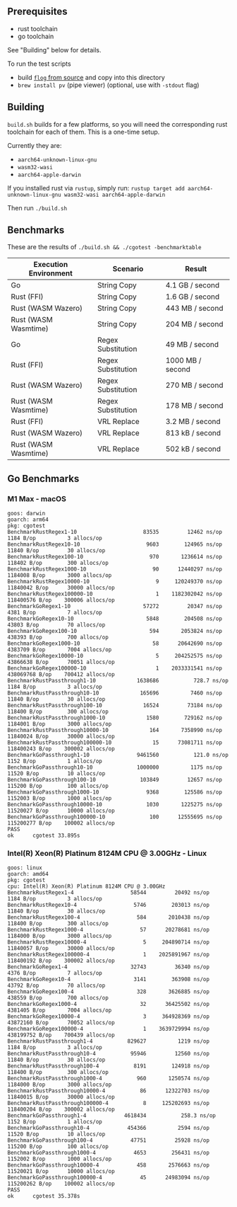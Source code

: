 
## Prerequisites

- rust toolchain
- go toolchain

See "Building" below for details.

To run the test scripts

- build [`flog` from source](https://github.com/DataDog/flog) and copy into this directory
- `brew install pv` (pipe viewer) (optional, use with `-stdout` flag)


## Building
`build.sh` builds for a few platforms, so you will need the corresponding rust
toolchain for each of them. This is a one-time setup.

Currently they are:
- `aarch64-unknown-linux-gnu`
- `wasm32-wasi`
- `aarch64-apple-darwin`

If you installed rust via `rustup`, simply run:
`rustup target add aarch64-unknown-linux-gnu wasm32-wasi aarch64-apple-darwin`


Then run `./build.sh`

## Benchmarks
These are the results of `./build.sh && ./cgotest -benchmarktable`


| Execution Environment | Scenario | Result |
| --------------------- | -------- | ------ |
| Go | String Copy | 4.1 GB / second |
| Rust (FFI) | String Copy | 1.6 GB / second |
| Rust (WASM Wazero) | String Copy | 443 MB / second |
| Rust (WASM Wasmtime) | String Copy | 204 MB / second |
| Go | Regex Substitution | 49 MB / second |
| Rust (FFI) | Regex Substitution | 1000 MB / second |
| Rust (WASM Wazero) | Regex Substitution | 270 MB / second |
| Rust (WASM Wasmtime) | Regex Substitution | 178 MB / second |
| Rust (FFI) | VRL Replace | 3.2 MB / second |
| Rust (WASM Wazero) | VRL Replace | 813 kB / second |
| Rust (WASM Wasmtime) | VRL Replace | 502 kB / second |



## Go Benchmarks

### M1 Max - macOS

```
goos: darwin
goarch: arm64
pkg: cgotest
BenchmarkRustRegex1-10               	   83535	     12462 ns/op	    1184 B/op	       3 allocs/op
BenchmarkRustRegex10-10              	    9603	    124965 ns/op	   11840 B/op	      30 allocs/op
BenchmarkRustRegex100-10             	     970	   1236614 ns/op	  118402 B/op	     300 allocs/op
BenchmarkRustRegex1000-10            	      90	  12440297 ns/op	 1184008 B/op	    3000 allocs/op
BenchmarkRustRegex10000-10           	       9	 120249370 ns/op	11840042 B/op	   30000 allocs/op
BenchmarkRustRegex100000-10          	       1	1182302042 ns/op	118400576 B/op	  300006 allocs/op
BenchmarkGoRegex1-10                 	   57272	     20347 ns/op	    4381 B/op	       7 allocs/op
BenchmarkGoRegex10-10                	    5848	    204508 ns/op	   43803 B/op	      70 allocs/op
BenchmarkGoRegex100-10               	     594	   2053824 ns/op	  438393 B/op	     700 allocs/op
BenchmarkGoRegex1000-10              	      58	  20642690 ns/op	 4383709 B/op	    7004 allocs/op
BenchmarkGoRegex10000-10             	       5	 204252575 ns/op	43866638 B/op	   70051 allocs/op
BenchmarkGoRegex100000-10            	       1	2033331541 ns/op	438069768 B/op	  700412 allocs/op
BenchmarkRustPassthrough1-10         	 1638686	       728.7 ns/op	    1184 B/op	       3 allocs/op
BenchmarkRustPassthrough10-10        	  165696	      7460 ns/op	   11840 B/op	      30 allocs/op
BenchmarkRustPassthrough100-10       	   16524	     73184 ns/op	  118400 B/op	     300 allocs/op
BenchmarkRustPassthrough1000-10      	    1580	    729162 ns/op	 1184001 B/op	    3000 allocs/op
BenchmarkRustPassthrough10000-10     	     164	   7358990 ns/op	11840024 B/op	   30000 allocs/op
BenchmarkRustPassthrough100000-10    	      15	  73081711 ns/op	118400243 B/op	  300002 allocs/op
BenchmarkGoPassthrough1-10           	 9461560	       121.0 ns/op	    1152 B/op	       1 allocs/op
BenchmarkGoPassthrough10-10          	 1000000	      1175 ns/op	   11520 B/op	      10 allocs/op
BenchmarkGoPassthrough100-10         	  103849	     12657 ns/op	  115200 B/op	     100 allocs/op
BenchmarkGoPassthrough1000-10        	    9368	    125586 ns/op	 1152003 B/op	    1000 allocs/op
BenchmarkGoPassthrough10000-10       	    1030	   1225275 ns/op	11520027 B/op	   10000 allocs/op
BenchmarkGoPassthrough100000-10      	     100	  12555695 ns/op	115200277 B/op	  100002 allocs/op
PASS
ok  	cgotest	33.895s
```

### Intel(R) Xeon(R) Platinum 8124M CPU @ 3.00GHz - Linux

```
goos: linux
goarch: amd64
pkg: cgotest
cpu: Intel(R) Xeon(R) Platinum 8124M CPU @ 3.00GHz
BenchmarkRustRegex1-4              	   58544	     20492 ns/op	    1184 B/op	       3 allocs/op
BenchmarkRustRegex10-4             	    5746	    203013 ns/op	   11840 B/op	      30 allocs/op
BenchmarkRustRegex100-4            	     584	   2010438 ns/op	  118400 B/op	     300 allocs/op
BenchmarkRustRegex1000-4           	      57	  20278681 ns/op	 1184000 B/op	    3000 allocs/op
BenchmarkRustRegex10000-4          	       5	 204890714 ns/op	11840057 B/op	   30000 allocs/op
BenchmarkRustRegex100000-4         	       1	2025891967 ns/op	118400192 B/op	  300002 allocs/op
BenchmarkGoRegex1-4                	   32743	     36340 ns/op	    4376 B/op	       7 allocs/op
BenchmarkGoRegex10-4               	    3141	    363908 ns/op	   43792 B/op	      70 allocs/op
BenchmarkGoRegex100-4              	     328	   3626885 ns/op	  438559 B/op	     700 allocs/op
BenchmarkGoRegex1000-4             	      32	  36425502 ns/op	 4381405 B/op	    7004 allocs/op
BenchmarkGoRegex10000-4            	       3	 364928369 ns/op	43872160 B/op	   70052 allocs/op
BenchmarkGoRegex100000-4           	       1	3639729994 ns/op	438199752 B/op	  700439 allocs/op
BenchmarkRustPassthrough1-4        	  829627	      1219 ns/op	    1184 B/op	       3 allocs/op
BenchmarkRustPassthrough10-4       	   95946	     12560 ns/op	   11840 B/op	      30 allocs/op
BenchmarkRustPassthrough100-4      	    8191	    124918 ns/op	  118400 B/op	     300 allocs/op
BenchmarkRustPassthrough1000-4     	     960	   1250574 ns/op	 1184000 B/op	    3000 allocs/op
BenchmarkRustPassthrough10000-4    	      86	  12322703 ns/op	11840015 B/op	   30000 allocs/op
BenchmarkRustPassthrough100000-4   	       8	 125202693 ns/op	118400204 B/op	  300002 allocs/op
BenchmarkGoPassthrough1-4          	 4618434	       258.3 ns/op	    1152 B/op	       1 allocs/op
BenchmarkGoPassthrough10-4         	  454366	      2594 ns/op	   11520 B/op	      10 allocs/op
BenchmarkGoPassthrough100-4        	   47751	     25928 ns/op	  115200 B/op	     100 allocs/op
BenchmarkGoPassthrough1000-4       	    4653	    256431 ns/op	 1152002 B/op	    1000 allocs/op
BenchmarkGoPassthrough10000-4      	     458	   2576663 ns/op	11520021 B/op	   10000 allocs/op
BenchmarkGoPassthrough100000-4     	      45	  24983094 ns/op	115200262 B/op	  100002 allocs/op
PASS
ok  	cgotest	35.378s
```
